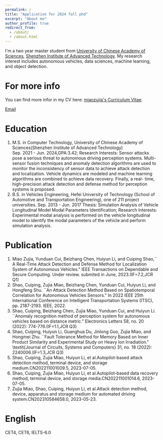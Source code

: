 ```yaml
---
permalink: /
title: "Application for 2024 fall phd"
excerpt: "About me"
author_profile: true
redirect_from: 
  - /about/
  - /about.html
---
```


I'm a two year master student from [University of Chinese Academy of Sciences](https://www.ucas.edu.cn/), [Shenzhen Institute of Advanced Technology](https://www.siat.ac.cn
). My research interest includes autonomous vehicles, data sciences, machine learning, and object detection.

For more info
======

You can find more infor in my CV here: [miaozujia's Curriculum Vitae](../assets/Curriculum_Vitae.pdf).

[Email](miaozujia:miuzujia2018@gmail.com) 

Education
======
1. M.S. in Computer Technology, University of Chinese Academy of Sciences(Shenzhen Institute of Advanced Technology)	
   Sep. 2021 - Jun. 2024,GPA:3.42;
   Research Interests: Sensor attacks pose a serious threat to autonomous driving perception systems. Multi-sensor fusion techniques and anomaly detection algorithms are used to monitor the 
   inconsistency of sensor data to achieve attack detection and localization. Vehicle dynamics are modeled and machine learning algorithms are combined to achieve data recovery. Finally, a real- 
   time, high-precision attack detection and defense method for perception systems is proposed.
2. B.S. in Vehicles Engineering, Hefei University of Technology (School of Automotive and Transportation Engineering), one of 211 project universities.
   Sep. 2013 - Jun. 2017
   Thesis: Simulation Analysis of Vehicle Longitudinal Model Modal Parameters Identification; Research Interests: Experimental modal analysis is performed on the vehicle longitudinal model to 
   identify the modal parameters of the vehicle and perform simulation analysis.

Publication
======
1. Miao Zujia, Yunduan Cui, Beizhang Chen, Huiyun Li, and  Cuiping Shao,`` A Real-Time Attack Detection and Defense Method for Localization System of Autonomous Vehicles." IEEE
   Transactions on Dependable and Secure Computing. Under review. submited in June, 2023.(IF=7.2,JCR Q1)
2. Shao, Cuiping, Zujia Miao, Beizhang Chen, Yunduan Cui, Huiyun Li, and Hongfeng Shu. ``An Attack Detection Method Based on Spatiotemporal Correlation for Autonomous Vehicles Sensors." In 2022 IEEE 25th International Conference on Intelligent Transportation Systems (ITSC), pp. 2187-2193. IEEE, 2022.
3. Shao, Cuiping, Beizhang Chen, Zujia Miao, Yunduan Cui, and Huiyun Li. ``Anomaly recognition method of perception system for autonomous vehicles based on distance metric." Electronics Letters 58, no. 20 (2022): 774-776.(IF=1.1,JCR Q3)
4. Shao, Cuiping, Huiyun Li, Guanghua Du, Jinlong Guo, Zujia Miao, and Hongmei Zhu. ``Fault Tolerance Method for Memory Based on Inner Product Similarity and Experimental Study on Heavy Ion Irradiation." \textit{Journal of Circuits, Systems and Computers} 31, no. 18 (2022): 2240006.(IF=1.3,JCR Q3)
5. Shao, Cuiping, Zujia Miao, Huiyun Li, et al.Autopilot-based attack detection method, terminal device, and storage medium.CN202211001009.5, 2023-07-05.
6. Shao, Cuiping, Zujia Miao, Huiyun Li, et al.Autopilot-based data recovery method, terminal device, and storage media.CN202211001014.6, 2023-07-05.
7. Zujia Miao, Shao, Cuiping,  Huiyun Li, et al.Attack detection method, device, apparatus and storage medium for automated driving system.CN202310584658.0, 2023-05-23.

English
======
CET4, CET6, IELTS-6.0


